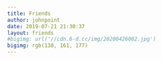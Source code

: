 ```yaml
---
title: Friends
author: johnpoint
date: 2019-07-21 21:30:37
layout: friends
#bigimg: url('//cdn.6-d.cc/img/20200426002.jpg')
bigimg: rgb(138, 161, 177)
---
```

